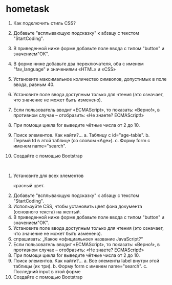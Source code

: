# hometask
1. Как подключить стиль CSS? 
2. Добавьте "всплывающую подсказку" к абзацу с текстом "StartCoding".
3. В приведенной ниже форме добавьте поле ввода с типом "button" и значением"OK".
4. В форме ниже добавьте два переключателя, оба с именем "fav_language" и значениями «HTML» и «CSS»
5. Установите максимальное количество символов, допустимых в поле ввода, равным 40.
6. Установите поле ввода доступным только для чтения (это означает, что значение не может быть изменено).
7. Если пользователь вводит «ECMAScript», то показать: «Верно!», в противном случае – отобразить: «Не знаете? ECMAScript!»
8. При помощи цикла for выведите чётные числа от 2 до 10.
9. Поиск элементов. Как найти?…
a.	Таблицу с id="age-table".
b.	Первый td в этой таблице (со словом «Age»).
c.	Форму form с именем name="search".

10. Создайте с помощью Bootstrap

 


 
1. Установите для всех элементов <p> красный цвет.
2. Добавьте "всплывающую подсказку" к абзацу с текстом "StartCoding".
3. Используйте CSS, чтобы установить цвет фона документа (основного текста) на желтый.
4. В приведенной ниже форме добавьте поле ввода с типом "button" и значением"OK".
5. Установите поле ввода доступным только для чтения (это означает, что значение не может быть изменено).
6. спрашивать: „Какое «официальное» название JavaScript?“
7. Если пользователь вводит «ECMAScript», то показать: «Верно!», в противном случае – отобразить: «Не знаете? ECMAScript!»
8. При помощи цикла for выведите чётные числа от 2 до 10.
9. Поиск элементов. Как найти?…
a.	Все элементы label внутри этой таблицы (их три).
b.	Форму form с именем name="search".
c.	Последний input в этой форме
10. Создайте с помощью Bootstrap
 

